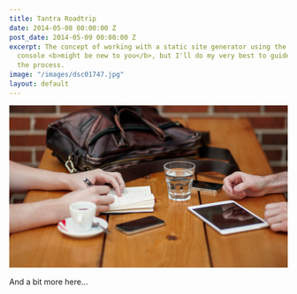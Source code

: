 ```yaml
---
title: Tantra Roadtrip
date: 2014-05-08 00:00:00 Z
post_date: 2014-05-09 00:00:00 Z
excerpt: The concept of working with a static site generator using the terminal or
  console <b>might be new to you</b>, but I'll do my very best to guide you through
  the process.
image: "/images/dsc01747.jpg"
layout: default
---
```


![](/uploads/versions/header-3---x----1200-700x---.jpg)

And a bit more here…